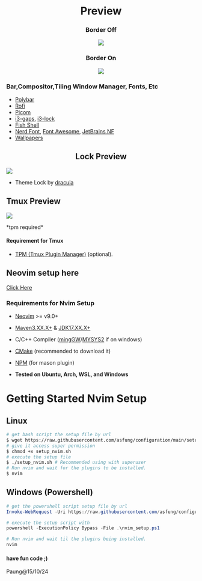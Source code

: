 <div align="center">
  <h1>Preview</h1>
</div>

<div align="center">
  <h3>Border Off</h3>
  <p><img src="https://github.com/asfung/configuration/blob/main/image/i3wm-no-border.png?raw=true" /></p>
</div>

<div align="center">
  <h3>Border On</h3>
  <p><img src="https://github.com/asfung/configuration/blob/main/image/i3wm-border.png?raw=true" /></p>
</div>


### Bar,Compositor,Tiling Window Manager, Fonts, Etc
- [Polybar](https://github.com/polybar/polybar)
- [Rofi](https://github.com/davatorium/rofi)
- [Picom](https://github.com/yshui/picom)
- [i3-gaps](https://i3wm.org/docs/userguide.html), [i3-lock](https://github.com/i3/i3lock)
- [Fish Shell](https://fishshell.com)
- [Nerd Font](https://nerdfonts.com), [Font Awesome](https://fontawesome.com/download), [JetBrains NF](https://www.nerdfonts.com/font-downloads)
- [Wallpapers](https://github.com/asfung/configuration/tree/main/i3wm/wallpapers)

<h2 align="center">Lock Preview</h2> 
<p><img src="https://github.com/asfung/configuration/blob/main/image/i3wm-lock.png?raw=true" /></p>

- Theme Lock by [dracula](https://draculatheme.com/i3lock-color)


## Tmux Preview
<p><img src="https://github.com/asfung/configuration/blob/main/image/image_1.png?raw=true" /></p>
*tpm required*

#### Requirement for Tmux 
- [TPM (Tmux Plugin Manager)](https://github.com/tmux-plugins/tpm) (optional).

## Neovim setup here 
[Click Here](https://github.com/asfung/configuration/tree/main/nvim)

### Requirements for Nvim Setup
- [Neovim](https://neovim.io/) >= v9.0+ 
- [Maven3.XX.X+](https://maven.apache.org) & [JDK17.XX.X+](https://www.oracle.com/id/java/technologies/downloads/)
- C/C++ Compiler ([mingGW](https://github.com/niXman/mingw-builds-binaries/releases)/[MYSYS2](https://www.msys2.org) if on windows)
- [CMake](https://cmake.org) (recommended to download it)
- [NPM](https://nodejs.org/en/download/package-manager) (for mason plugin)

- <b>Tested on Ubuntu, Arch, WSL, and Windows</b>


# Getting Started Nvim Setup 
## Linux
```bash
# get bash script the setup file by url
$ wget https://raw.githubusercontent.com/asfung/configuration/main/setup_nvim.sh
# give it access super permission 
$ chmod +x setup_nvim.sh
# execute the setup file
$ ./setup_nvim.sh # Recommended using with superuser
# Run nvim and wait for the plugins to be installed.
$ nvim 
```

## Windows (Powershell)
```ps1
# get the powershell script setup file by url
Invoke-WebRequest -Uri https://raw.githubusercontent.com/asfung/configuration/main/setup_nvim_windows.ps1 -OutFile setup_nvim_windows.ps1

# execute the setup script with
powershell -ExecutionPolicy Bypass -File .\nvim_setup.ps1

# Run nvim and wait til the plugins being installed.
nvim 
```
#### have fun code ;)


Paung@15/10/24







